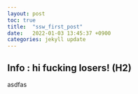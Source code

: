 ```yaml
---
layout: post
toc: true
title:  "ssw_first_post"
date:   2022-01-03 13:45:37 +0900
categories: jekyll update
---
```

## Info : hi fucking losers! (H2)

asdfas